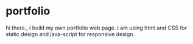 # portfolio
hi there., i build my own portfolio web page. i am using html and CSS for static design and java-script for responsive design.

